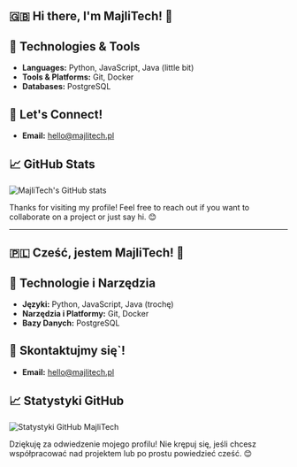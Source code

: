## 🇬🇧 Hi there, I'm MajliTech! 👋

## 🔧 Technologies & Tools
- **Languages:** Python, JavaScript, Java (little bit)
- **Tools & Platforms:** Git, Docker
- **Databases:** PostgreSQL

## 💬 Let's Connect!

- **Email:** hello@majlitech.pl

## 📈 GitHub Stats

![MajliTech's GitHub stats](https://github-readme-stats.vercel.app/api?username=MajliTech&show_icons=true&theme=swift)

Thanks for visiting my profile! Feel free to reach out if you want to collaborate on a project or just say hi. 😊

---

## 🇵🇱 Cześć, jestem MajliTech! 👋

## 🔧 Technologie i Narzędzia
- **Języki:** Python, JavaScript, Java (trochę)
- **Narzędzia i Platformy:** Git, Docker
- **Bazy Danych:** PostgreSQL

## 💬 Skontaktujmy się`!

- **Email:** hello@majlitech.pl

## 📈 Statystyki GitHub

![Statystyki GitHub MajliTech](https://github-readme-stats.vercel.app/api?username=MajliTech&show_icons=true&theme=swift)

Dziękuję za odwiedzenie mojego profilu! Nie krępuj się, jeśli chcesz współpracować nad projektem lub po prostu powiedzieć cześć. 😊
